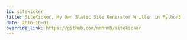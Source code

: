 ```yaml
---
id: sitekicker
title: SiteKicker, My Own Static Site Generator Written in Python3
date: 2016-10-01
override_link: https://github.com/nmhnmh/sitekicker
---
```

